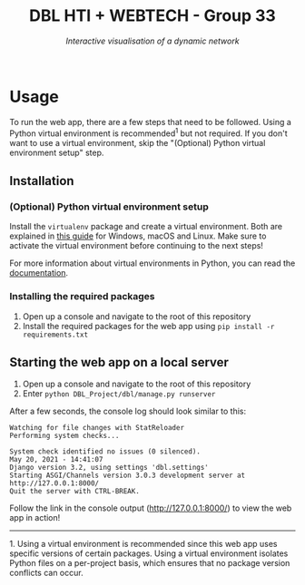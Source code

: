 <div align="center">
  <h1>DBL HTI + WEBTECH - Group 33</h1>
  <i>Interactive visualisation of a dynamic network</i>
</div>
<br>
<br>

# Usage
To run the web app, there are a few steps that need to be followed. Using a Python virtual environment is recommended<sup>1</sup> but not required. If you don't want to use a virtual environment, skip the "(Optional) Python virtual environment setup" step.

## Installation
### <a name="python-venv-setup"></a> (Optional) Python virtual environment setup
Install the `virtualenv` package and create a virtual environment. Both are explained in [this guide](https://packaging.python.org/guides/installing-using-pip-and-virtual-environments/) for Windows, macOS and Linux. Make sure to activate the virtual environment before continuing to the next steps!

For more information about virtual environments in Python, you can read the [documentation](https://docs.python.org/3/tutorial/venv.html).

### Installing the required packages
1. Open up a console and navigate to the root of this repository
2. Install the required packages for the web app using `pip install -r requirements.txt`

## Starting the web app on a local server
1. Open up a console and navigate to the root of this repository
2. Enter `python DBL_Project/dbl/manage.py runserver`

After a few seconds, the console log should look similar to this:
```
Watching for file changes with StatReloader
Performing system checks...

System check identified no issues (0 silenced).
May 20, 2021 - 14:41:07
Django version 3.2, using settings 'dbl.settings'
Starting ASGI/Channels version 3.0.3 development server at http://127.0.0.1:8000/
Quit the server with CTRL-BREAK.
```

Follow the link in the console output (http://127.0.0.1:8000/) to view the web app in action!
<hr>
1. Using a virtual environment is recommended since this web app uses specific versions of certain packages. Using a virtual environment isolates Python files on a per-project basis, which ensures that no package version conflicts can occur.
